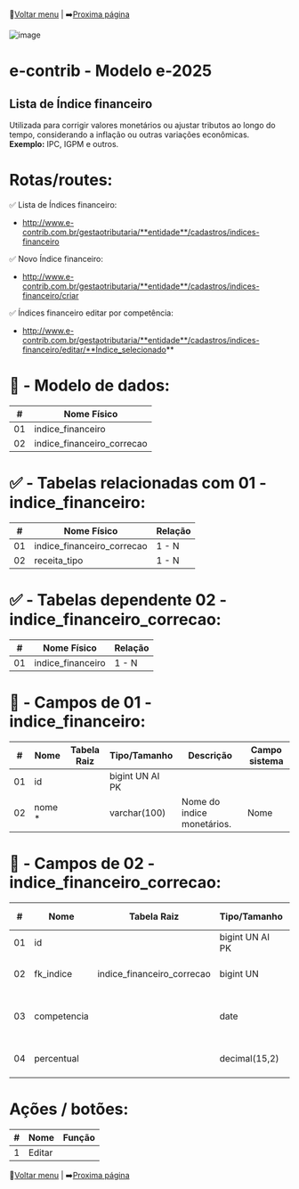 🔢[Voltar menu](https://github.com/VenturaCerqueira/Documento_gestao_tributaria) | ➡️[Proxima página](https://github.com/VenturaCerqueira/Documento_gestao_tributaria/blob/main/Cadastro/02%20-%20multa.md)  

![image](https://github.com/user-attachments/assets/04662de1-1516-48d7-bb8c-50b38989e58b)
# e-contrib - Modelo e-2025 
##  Lista de Índice financeiro 
Utilizada para corrigir valores monetários ou ajustar tributos ao longo do tempo, considerando a inflação ou outras variações econômicas.<br>**Exemplo:** IPC, IGPM e outros. 
# Rotas/routes:
✅ Lista de Índices financeiro:
- http://www.e-contrib.com.br/gestaotributaria/**entidade**/cadastros/indices-financeiro

✅ Novo Índice financeiro:
- http://www.e-contrib.com.br/gestaotributaria/**entidade**/cadastros/indices-financeiro/criar

✅ Índices financeiro editar por competência:
- http://www.e-contrib.com.br/gestaotributaria/**entidade**/cadastros/indices-financeiro/editar/**Índice_selecionado**

# 🎲 - Modelo de dados:
 **\#**  |**Nome Físico**               |
---------|------------------------------|
01       | indice_financeiro            |
02       | indice_financeiro_correcao   |

#
#   ✅ - Tabelas relacionadas com 01 - indice_financeiro:
 **\#**  |**Nome Físico**               |   **Relação** |
---------|------------------------------|---------------|      
01       | indice_financeiro_correcao   |      1 - N    |
02       | receita_tipo                 |      1 - N    |

#   ✅ - Tabelas dependente 02 - indice_financeiro_correcao:
 **\#**  |**Nome Físico**               |   **Relação** |
---------|------------------------------|---------------|      
01       | indice_financeiro            |     1 -  N    |  

#
# 🔢 - Campos de 01 - indice_financeiro:
 **\#**  | **Nome**                     | **Tabela Raiz**         | **Tipo/Tamanho**        | **Descrição**                                                                        | **Campo sistema**                      |
---------|------------------------------|-------------------------|-------------------------|--------------------------------------------------------------------------------------|----------------------------------------|
01       | id                           |                         | bigint UN AI PK         |                                                                                      |                                        |
02       | nome  *                      |                         | varchar(100)            |  Nome do indice monetários.                                                          |  Nome                                  |

#
# 🔢 - Campos de 02 - indice_financeiro_correcao:
 **\#**  | **Nome**                     | **Tabela Raiz**          | **Tipo/Tamanho**        | **Descrição**                                                                        | **Campo sistema**                      |
---------|------------------------------|--------------------------|-------------------------|--------------------------------------------------------------------------------------|----------------------------------------|
01       | id                           |                          | bigint UN AI PK         |                                                                                      |                                        |
02       | fk_indice                    |indice_financeiro_correcao| bigint UN               | Código *"id"* da tabela de indice_financeiro                                         |                                        |
03       | competencia                  |                          | date                    | Data de competência do ajuste da inflação.                                           | Ano                                    |
04       | percentual                   |                          | decimal(15,2)           | Cadastro do indicador da inflação.                                                    | IPCA ACUMULADO %                       |

# Ações / botões:
 **\#**  |**Nome**                      |   **Função**  |
---------|------------------------------|---------------|
1        | Editar                       |               |

 🔢[Voltar menu](https://github.com/VenturaCerqueira/Documento_gestao_tributaria) | ➡️[Proxima página](https://github.com/VenturaCerqueira/Documento_gestao_tributaria/blob/main/Cadastro/02%20-%20multa.md)  